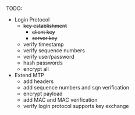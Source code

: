 TODO:
- Login Protocol
  - ~~key establishment~~
    - ~~client key~~
    - ~~server key~~
  - verify timestamp
  - verify sequence numbers
  - verify user/password
  - hash passwords
  - encrypt all
- Extend MTP
  - add headers   
  - add sequence numbers and sqn verification
  - encrypt payload
  - add MAC and MAC verification
  - verify login protocol supports key exchange
